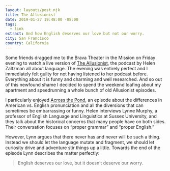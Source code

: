 ```yaml
---
layout: layouts/post.njk
title: The Allusionist
date: 2019-01-27 19:48:00 -08:00
tags:
  - link
extract: And how English deserves our love but not our worry.
city: San Francisco
country: California
---
```


Some friends dragged me to the Brava Theater in the Mission on Friday evening to watch a live version of [The Allusionist](https://www.theallusionist.org/), the podcast by Helen Zaltzman all about language. The evening was entirely perfect and I immediately felt guilty for not having listened to her podcast before. Everything about it is funny and charming and well researched. And so out of this newfound shame I decided to spend the weekend loafing about my apartment and speedrunning a whole bunch of old Allusionist episodes.

I particularly enjoyed [Across the Pond](https://www.theallusionist.org/allusionist/across-the-pond), an episode about the differences in American vs. English pronunciation and all the diversions that can sometimes be embarrassing or funny. Helen interviews Lynne Murphy, a professor of English Language and Linguistics at Sussex University, and they talk about the historical concerns that many people have on both sides. Their conversation focuses on “proper grammar” and “proper English.”

However, Lynn argues that there never has and never will be such a thing. Instead we should let the language mutate and fragment, we should let curiosity drive and adventure stir things up a little. Towards the end of the episode Lynn describes the matter perfectly:

> English deserves our love, but it doesn’t deserve our worry.
